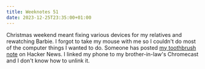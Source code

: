 ```yaml
---
title: Weeknotes 51
date: 2023-12-25T23:35:00+01:00
---
```


Christmas weekend meant fixing various devices for my relatives and rewatching Barbie. I forgot to take my mouse with me so I couldn't do most of the computer things I wanted to do. Someone has posted [my toothbrush note](https://nonnullish.pages.dev/posts/resetting-the-timer-in-my-toothbrush/) on Hacker News. I linked my phone to my brother-in-law's Chromecast and I don't know how to unlink it.
